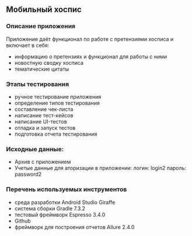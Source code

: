 ## Мобильный хоспис
### Описание приложения
Приложение даёт функционал по работе с претензиями хосписа и включает в себя:
- информацию о претензиях и функционал для работы с ними
- новостную сводку хосписа
- тематические цитаты
### Этапы тестирования
- ручное тестирование приложения
- определение типов тестирования
- составление чек-листа
- написание тест-кейсов
- написание UI-тестов
- отладка и запуск тестов
- подготовка отчета тестирования

### Исходные данные:
- Архив с приложением
- Учетые данные для аторизации в приложении:
  логин: login2
  пароль: password2

### Перечень используемых инструментов
- среда разработки Android Studio Giraffe
- система сборки Gradle 7.3.2
- тестовый фреймворк Espresso 3.4.0
- Github 
- фреймворк для построения отчетов Allure 2.4.0 
